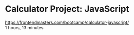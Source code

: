 # Calculator Project: JavaScript
https://frontendmasters.com/bootcamp/calculator-javascript/<br>
1 hours, 13 minutes